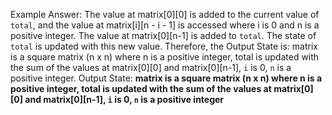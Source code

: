 Example Answer:
The value at matrix[0][0] is added to the current value of `total`, and the value at matrix[i][n - i - 1] is accessed where i is 0 and n is a positive integer. The value at matrix[0][n-1] is added to `total`. The state of `total` is updated with this new value. Therefore, the Output State is: matrix is a square matrix (n x n) where n is a positive integer, total is updated with the sum of the values at matrix[0][0] and matrix[0][n-1], `i` is 0, `n` is a positive integer.
Output State: **matrix is a square matrix (n x n) where n is a positive integer, total is updated with the sum of the values at matrix[0][0] and matrix[0][n-1], `i` is 0, `n` is a positive integer**